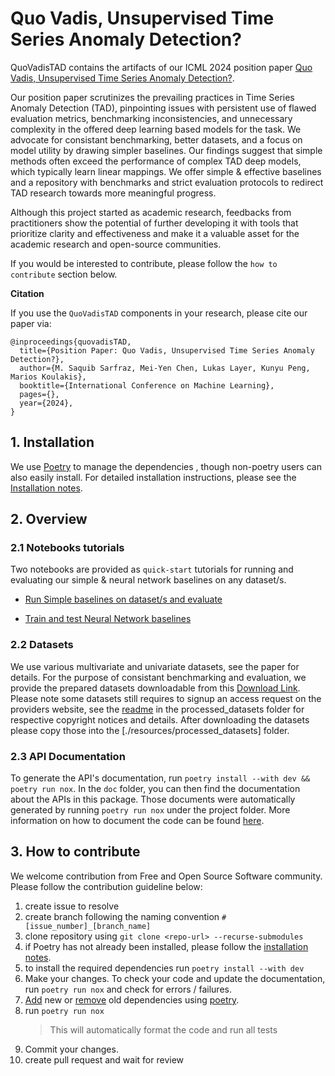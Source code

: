 # Quo Vadis, Unsupervised Time Series Anomaly Detection?

QuoVadisTAD contains the artifacts of our ICML 2024 position paper [Quo Vadis, Unsupervised Time Series Anomaly Detection?](https://arxiv.org/abs/2405.02678).  

Our position paper scrutinizes the prevailing practices in Time Series Anomaly Detection (TAD), pinpointing issues with persistent use of flawed evaluation metrics, benchmarking inconsistencies, and unnecessary complexity in the offered deep learning based models for the task. We advocate for consistant benchmarking, better datasets, and a focus on model utility by drawing simpler baselines. Our findings suggest that simple methods often exceed the performance of complex TAD deep models, which typically learn linear mappings. We offer simple & effective baselines and a repository with benchmarks and strict evaluation protocols to redirect TAD research towards more meaningful progress.

Although this project started as academic research, feedbacks from practitioners show the potential of further developing it with tools that prioritize clarity and effectiveness and make it a valuable asset for the academic research and open-source communities. 

If you would be interested to contribute, please follow the `how to contribute` section below.



**Citation**

If you use the `QuoVadisTAD` components in your research, please cite our paper via:

```
@inproceedings{quovadisTAD,
  title={Position Paper: Quo Vadis, Unsupervised Time Series Anomaly Detection?},
  author={M. Saquib Sarfraz, Mei-Yen Chen, Lukas Layer, Kunyu Peng, Marios Koulakis},
  booktitle={International Conference on Machine Learning},
  pages={},
  year={2024},
}
```


## 1. Installation

We use [Poetry](https://python-poetry.org/) to manage the dependencies , though non-poetry users can also easily install. For detailed installation instructions, please see the [Installation notes](./Installation_notes.md). 

## 2. Overview

### 2.1 Notebooks tutorials

Two notebooks are provided as `quick-start` tutorials for running and evaluating our simple & neural network baselines on any dataset/s.

* [Run Simple baselines on dataset/s and evaluate](./notebooks/Simple_Baselines_Evaluation.ipynb)

* [Train and test Neural Network baselines](./notebooks/NN_Baselines_models_train_test.ipynb)


### 2.2 Datasets

We use various multivariate and univariate datasets, see the paper for details. For the purpose of consistant benchmarking and evaluation, we provide the prepared datasets downloadable from this [Download Link](https://bwsyncandshare.kit.edu/s/YixoyiHx2xf8yZ9). Please note some datasets still requires to signup an access request on the providers website, see the [readme](./resources/processed_datasets/readme.md) in the processed_datasets folder for respective copyright notices and details. After downloading the datasets please copy those into the [./resources/processed_datasets] folder.

 
### 2.3 API Documentation

To generate the API's documentation, run `poetry install --with dev && poetry run nox`. In the `doc` folder, you can then find the documentation about the APIs in this package. Those documents were automatically generated by running `poetry run nox` under the project folder. More information on how to document the code can be found [here](https://pdoc.dev/docs/pdoc.html#how-can-i).


## 3. How to contribute

We welcome contribution from Free and Open Source Software community. Please follow the contribution guideline below:

1. create issue to resolve
2. create branch following the naming convention `#[issue_number]_[branch_name]`
3. clone repository using `git clone <repo-url> --recurse-submodules`
4. if Poetry has not already been installed, please follow the [installation notes](./INSTALLATION_NOTES.md).
5. to install the required dependencies run `poetry install --with dev`
7. Make your changes. To check your code and update the documentation, run `poetry run nox` and check for errors / failures.
8. [Add](https://python-poetry.org/docs/cli/#add) new or [remove](https://python-poetry.org/docs/cli/#remove) old dependencies using [poetry](https://python-poetry.org/docs/). 
9. run `poetry run nox`
   > This will automatically format the code and run all tests
10. Commit your changes.
11. create pull request and wait for review
